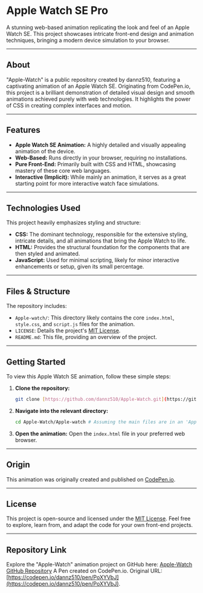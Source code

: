 # Apple Watch SE Pro

A stunning web-based animation replicating the look and feel of an Apple Watch SE. This project showcases intricate front-end design and animation techniques, bringing a modern device simulation to your browser.

---

## About

"Apple-Watch" is a public repository created by dannz510, featuring a captivating animation of an Apple Watch SE. Originating from CodePen.io, this project is a brilliant demonstration of detailed visual design and smooth animations achieved purely with web technologies. It highlights the power of CSS in creating complex interfaces and motion.

---

## Features

* **Apple Watch SE Animation:** A highly detailed and visually appealing animation of the device.
* **Web-Based:** Runs directly in your browser, requiring no installations.
* **Pure Front-End:** Primarily built with CSS and HTML, showcasing mastery of these core web languages.
* **Interactive (Implicit):** While mainly an animation, it serves as a great starting point for more interactive watch face simulations.

---

## Technologies Used

This project heavily emphasizes styling and structure:

* **CSS:** The dominant technology, responsible for the extensive styling, intricate details, and all animations that bring the Apple Watch to life.
* **HTML:** Provides the structural foundation for the components that are then styled and animated.
* **JavaScript:** Used for minimal scripting, likely for minor interactive enhancements or setup, given its small percentage.

---

## Files & Structure

The repository includes:

* `Apple-watch/`: This directory likely contains the core `index.html`, `style.css`, and `script.js` files for the animation.
* `LICENSE`: Details the project's [MIT License](https://github.com/dannz510/Apple-Watch/blob/main/LICENSE).
* `README.md`: This file, providing an overview of the project.

---

## Getting Started

To view this Apple Watch SE animation, follow these simple steps:

1.  **Clone the repository:**
    ```bash
    git clone [https://github.com/dannz510/Apple-Watch.git](https://github.com/dannz510/Apple-Watch.git)
    ```
2.  **Navigate into the relevant directory:**
    ```bash
    cd Apple-Watch/Apple-watch # Assuming the main files are in an 'Apple-watch' subdirectory
    ```
3.  **Open the animation:**
    Open the `index.html` file in your preferred web browser.

---

## Origin

This animation was originally created and published on [CodePen.io](https://codepen.io/).

---

## License

This project is open-source and licensed under the [MIT License](https://github.com/dannz510/Apple-Watch/blob/main/LICENSE). Feel free to explore, learn from, and adapt the code for your own front-end projects.

---

## Repository Link

Explore the "Apple-Watch" animation project on GitHub here: [Apple-Watch GitHub Repository](https://github.com/dannz510/Apple-Watch)
A Pen created on CodePen.io. Original URL: [https://codepen.io/dannz510/pen/PoXYVbJ](https://codepen.io/dannz510/pen/PoXYVbJ).

